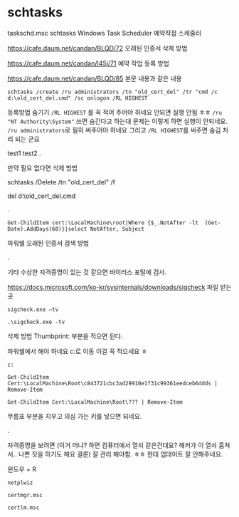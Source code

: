 # schtasks
taskschd.msc schtasks Windows Task Scheduler 예약작접 스케줄러

https://cafe.daum.net/candan/BLQD/72 오래된 인증서 삭제 방법

https://cafe.daum.net/candan/I45j/71 예약 작업 등록 방법

https://cafe.daum.net/candan/BLQD/85 본문 내용과 같은 내용 

`schtasks /create /ru administrators /tn "old_cert_del" /tr "cmd /c d:\old_cert_del.cmd" /sc onlogon /RL HIGHEST`

등록방법 숨기기 `/RL HIGHEST` 를 꼭 적어 주어야 하네요 안되면 실행 안됨 ㅎㅎ `/ru "NT Authority\System"` 쓰면 숨긴다고 하는대 문제는 이렇게 하면 실행이 안되네요. `/ru administrators`로 필히 써주어야 하네요 그리고  `/RL HIGHEST`를 써주면 숨김 처리 되는 군요

test1
test2
.

만약 필요 없다면 삭제 방법

schtasks /Delete /tn "old_cert_del" /f

del d:\old_cert_del.cmd

.

`Get-ChildItem cert:\LocalMachine\root|Where {$_.NotAfter -lt  (Get-Date).AddDays(60)}|select NotAfter, Subject`

파워쉘 오래된 인증서 검색 방법

.

기타 수상한 자격증명이 있는 것 같으면 바이러스 포털에 검사.

https://docs.microsoft.com/ko-kr/sysinternals/downloads/sigcheck 파일 받는곳   

`sigcheck.exe –tv`

`.\sigcheck.exe -tv`


삭제 방법 Thumbprint: 부분을 적으면 된다.

파워쉘에서 해야 하네요 c:로 이동 이걸 꼭 적으세요 ㅎ 

`c:`

`Get-ChildItem Cert:\LocalMachine\Root\c843721cbc3ad29910e1f31c99361eedceb6ddds | Remove-Item`

`Get-ChildItem Cert:\LocalMachine\Root\??? | Remove-Item`

무름표 부분을 지우고 의심 가는 키를 넣으면 되네요.

.

자격증명을 보려면 (이거 머냐? 하면 컴퓨터에서 열쇠 같은건대요? 해커가 이 열쇠 훔쳐서.. 나쁜 짓을 하기도 해요 결론) 잘 관리 해야함. ㅎㅎ 한대 업데이트 잘 안해주네요.

윈도우 + R

`netplwiz`

`certmgr.msc`

`certlm.msc`
